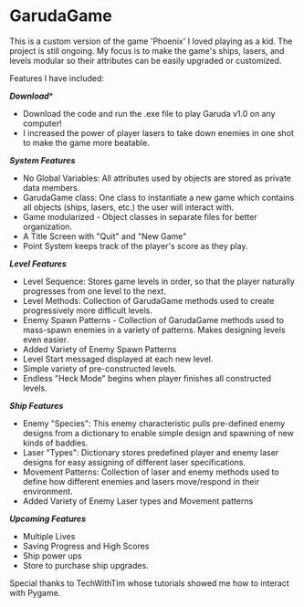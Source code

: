 # GarudaGame
This is a custom version of the game 'Phoenix' I loved playing as a kid. The project is still ongoing. 
My focus is to make the game's ships, lasers, and levels modular so their attributes can be easily upgraded or customized.

Features I have included:

***Download****
- Download the code and run the .exe file to play Garuda v1.0 on any computer!
- I increased the power of player lasers to take down enemies in one shot to make the game more beatable.

***System Features***
- No Global Variables: All attributes used by objects are stored as private data members.
- GarudaGame class: One class to instantiate a new game which contains all objects (ships, lasers, etc.) the user will interact with.
- Game modularized - Object classes in separate files for better organization.
- A Title Screen with "Quit" and "New Game"
- Point System keeps track of the player's score as they play.

***Level Features***
- Level Sequence: Stores game levels in order, so that the player naturally progresses from one level to the next.
- Level Methods: Collection of GarudaGame methods used to create progressively more difficult levels.
- Enemy Spawn Patterns - Collection of GarudaGame methods used to mass-spawn enemies in a variety of patterns. Makes designing levels even easier.
- Added Variety of Enemy Spawn Patterns
- Level Start messaged displayed at each new level.
- Simple variety of pre-constructed levels.
- Endless "Heck Mode" begins when player finishes all constructed levels.

***Ship Features***
- Enemy "Species": This enemy characteristic pulls pre-defined enemy designs from a dictionary to enable simple design and spawning of new kinds of baddies.
- Laser "Types": Dictionary stores predefined player and enemy laser designs for easy assigning of different laser specifications.
- Movement Patterns: Collection of laser and enemy methods used to define how different enemies and lasers move/respond in their environment.
- Added Variety of Enemy Laser types and Movement patterns

***Upcoming Features***
- Multiple Lives
- Saving Progress and High Scores
- Ship power ups
- Store to purchase ship upgrades.


Special thanks to TechWithTim whose tutorials showed me how to interact with Pygame.
